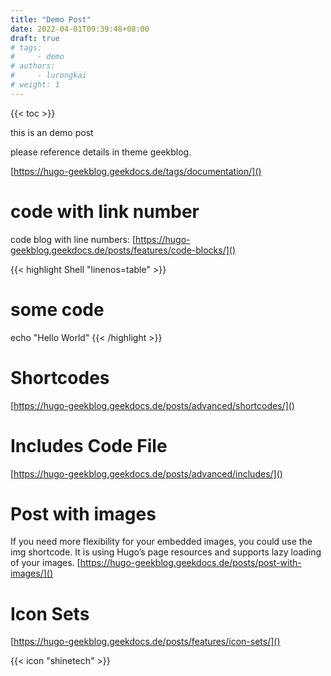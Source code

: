 ```yaml
---
title: "Demo Post"
date: 2022-04-01T09:39:48+08:00
draft: true
# tags:
#     - demo
# authors:
#     - lurongkai
# weight: 1
---
```

{{< toc >}}

this is an demo post

please reference details in theme geekblog.

[https://hugo-geekblog.geekdocs.de/tags/documentation/]()

# code with link number

code blog with line numbers: [https://hugo-geekblog.geekdocs.de/posts/features/code-blocks/]()

{{< highlight Shell "linenos=table" >}}
# some code
echo "Hello World"
{{< /highlight >}}

# Shortcodes
[https://hugo-geekblog.geekdocs.de/posts/advanced/shortcodes/]()

# Includes Code File
[https://hugo-geekblog.geekdocs.de/posts/advanced/includes/]()

# Post with images
If you need more flexibility for your embedded images, you could use the img shortcode. It is using Hugo’s page resources and supports lazy loading of your images.
[https://hugo-geekblog.geekdocs.de/posts/post-with-images/]()

# Icon Sets

[https://hugo-geekblog.geekdocs.de/posts/features/icon-sets/]()

{{< icon "shinetech" >}}